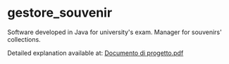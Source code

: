 # gestore_souvenir
Software developed in Java for university's exam. Manager for souvenirs' collections.

Detailed explanation available at: [Documento di progetto.pdf](https://github.com/SianiEmanuele/gestore_souvenir/files/12837500/Documento.di.progetto.pdf)
